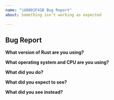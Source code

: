 ```yaml
---
name: "\U0001F41B Bug Report"
about: Something isn't working as expected

---
```


## Bug Report

**What version of Rust are you using?**
<!-- You can run `rustc --version` -->

**What operating system and CPU are you using?**
<!-- You can run `cat /proc/cpuinfo` -->

**What did you do?**
<!-- If possible, provide a recipe for reproducing the error. A complete runnable program is good. -->

**What did you expect to see?**

**What did you see instead?**
